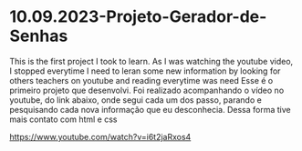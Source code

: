 # 10.09.2023-Projeto-Gerador-de-Senhas
This is the first project I took to learn. As I was watching the youtube video, I stopped everytime I need to leran some new information by looking for others teachers on youtube and reading everytime was need
Esse é o primeiro projeto que desenvolvi. Foi realizado acompanhando o vídeo no youtube, do link abaixo, onde segui cada um dos passo, parando e pesquisando cada nova informação que eu desconhecia.
Dessa forma tive mais contato com html e css

https://www.youtube.com/watch?v=i6t2jaRxos4
